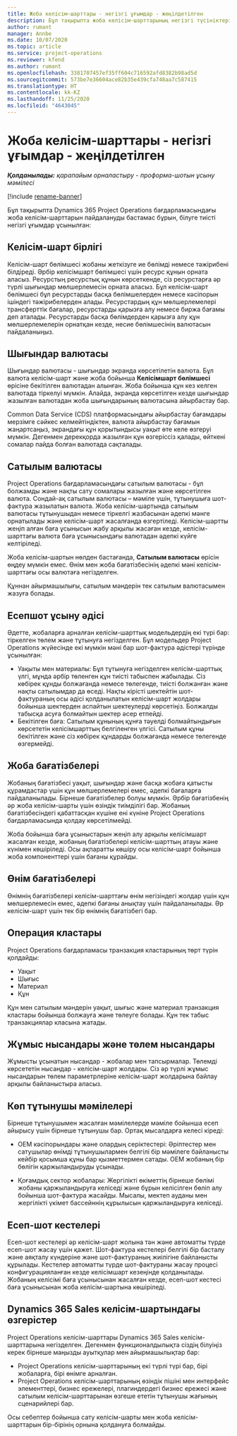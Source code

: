 ```yaml
---
title: Жоба келісім-шарттары - негізгі ұғымдар - жеңілдетілген
description: Бұл тақырыпта жоба келісім-шарттарының негізгі түсініктері туралы ақпарат берілген.
author: rumant
manager: Annbe
ms.date: 10/07/2020
ms.topic: article
ms.service: project-operations
ms.reviewer: kfend
ms.author: rumant
ms.openlocfilehash: 3381707457ef35ff604c716592afd8382b98ad5d
ms.sourcegitcommit: 573be7e36604ace82b35e439cfa748aa7c587415
ms.translationtype: HT
ms.contentlocale: kk-KZ
ms.lasthandoff: 11/25/2020
ms.locfileid: "4643045"
---
```

# <a name="project-contracts---key-concepts---lite"></a>Жоба келісім-шарттары - негізгі ұғымдар - жеңілдетілген

_**Қолданылады:** қарапайым орналастыру - проформа-шотын ұсыну мәмілесі_

[!include [rename-banner](~/includes/cc-data-platform-banner.md)]

Бұл тақырыпта Dynamics 365 Project Operations бағдарламасындағы жоба келісім-шарттарын пайдалануды бастамас бұрын, білуге тиісті негізгі ұғымдар ұсынылған:

## <a name="contracting-unit"></a>Келісім-шарт бірлігі

Келісім-шарт бөлімшесі жобаны жеткізуге ие бөлімді немесе тәжірибені білдіреді. Әрбір келісімшарт бөлімшесі үшін ресурс құнын орната аласыз. Ресурстың ресурстық құнын көрсеткенде, сіз ресурстарға әр түрлі шығындар мөлшерлемесін орната аласыз. Бұл келісім-шарт бөлімшесі бұл ресурстарды басқа бөлімшелерден немесе кәсіпорын ішіндегі тәжірибелерден алады. Ресурстардың құн мөлшерлемелері трансферттік бағалар, ресурстарды қарызға алу немесе биржа бағамы деп аталады. Ресурстарды басқа бөлімдерден қарызға алу құн мөлшерлемелерін орнатқан кезде, несие бөлімшесінің валютасын пайдаланыңыз.

## <a name="cost-currency"></a>Шығындар валютасы

Шығындар валютасы - шығындар экранда көрсетілетін валюта. Бұл валюта келісім-шарт және жоба бойынша **Келісімшарт бөлімшесі** өрісіне бекітілген валютадан алынған. Жоба бойынша құн кез келген валютада тіркелуі мүмкін. Алайда, экранда көрсетілген кезде шығындар жазылған валютадан жоба шығындарының валютасына айырбастау бар.

Common Data Service (CDS) платформасындағы айырбастау бағамдары мерзімге сәйкес келмейтіндіктен, валюта айырбастау бағамын жаңартсаңыз, экрандағы құн қорытындысы уақыт өте келе өзгеруі мүмкін. Дегенмен дерекқорда жазылған құн өзгеріссіз қалады, өйткені сомалар пайда болған валютада сақталады.

## <a name="sales-currency"></a>Сатылым валютасы

Project Operations бағдарламасындағы сатылым валютасы - бұл болжамды және нақты сату сомалары жазылған және көрсетілген валюта. Сондай-ақ сатылым валютасы – мәміле үшін, тұтынушыға шот-фактура жазылатын валюта. Жоба келісім-шартында сатылым валютасы тұтынушыдан немесе тіркелгі жазбасынан әдепкі мәнге орнатылады және келісім-шарт жасалғанда өзгертіледі. Келісім-шартты жеңіп алған баға ұсынысын жабу арқылы жасаған кезде, келісім-шарттағы валюта баға ұсынысындағы валютадан әдепкі күйге келтіріледі.

Жоба келісім-шартын нөлден бастағанда, **Сатылым валютасы** өрісін өңдеу мүмкін емес. Өнім мен жоба бағатізбесінің әдепкі мәні келісім-шарттағы осы валютаға негізделген.

Құннан айырмашылығы, сатылым мәндерін тек сатылым валютасымен жазуға болады.

## <a name="billing-method"></a>Есепшот ұсыну әдісі

Әдетте, жобаларға арналған келісім-шарттық модельдердің екі түрі бар: тіркелген төлем және тұтынуға негізделген. Бұл модельдер Project Operations жүйесінде екі мүмкін мәні бар шот-фактура әдістері түрінде ұсынылған:

- Уақыты мен материалы: Бұл тұтынуға негізделген келісім-шарттық үлгі, мұнда әрбір төленген құн тиісті табыспен жабылады. Сіз көбірек құнды болжағанда немесе төлегенде, тиісті болжанған және нақты сатылымдар да өседі. Нақты кірісті шектейтін шот-фактураның осы әдісі қолданылатын келісім-шарт жолдары бойынша шектерден аспайтын шектеулерді көрсетіңіз. Болжалды табысқа асуға болмайтын шектер әсер етпейді.
- Бекітілген баға: Сатылым құнының құнға тәуелді болмайтындығын көрсететін келісімшарттың белгіленген үлгісі. Сатылым құны бекітілген және сіз көбірек құндарды болжағанда немесе төлегенде өзгермейді.

## <a name="project-price-lists"></a>Жоба бағатізбелері

Жобаның бағатізбесі уақыт, шығындар және басқа жобаға қатысты құрамдастар үшін құн мөлшерлемелері емес, әдепкі бағаларға пайдаланылады. Бірнеше бағатізбелер болуы мүмкін. Әрбір бағатізбенің әр жоба келісім-шарты үшін өзіндік тиімділігі бар. Жобаның бағатізбесіндегі қабаттасқан күшіне ені күніне Project Operations бағдарламасында қолдау көрсетілмейді.

Жоба бойынша баға ұсыныстарын жеңіп алу арқылы келісімшарт жасалған кезде, жобаның бағатізбелері келісім-шарттың атауы және күнімен көшіріледі. Осы ақпаратты көшіру осы келісім-шарт бойынша жоба компоненттері үшін бағаны құрайды.

## <a name="product-price-lists"></a>Өнім бағатізбелері

Өнімнің бағатізбелері келісім-шарттағы өнім негізіндегі жолдар үшін құн мөлшерлемесін емес, әдепкі бағаны анықтау үшін пайдаланылады. Әр келісім-шарт үшін тек бір өнімнің бағатізбегі бар.

## <a name="transaction-classes"></a>Операция кластары

Project Operations бағдарламасы транзакция кластарының төрт түрін қолдайды:

- Уақыт
- Шығыс
- Материал
- Құн

Құн мен сатылым мәндерін уақыт, шығыс және материал транзакция кластары бойынша болжауға және төлеуге болады. Құн тек табыс транзакциялар класына жатады.

## <a name="work-entities-and-billing-entities"></a>Жұмыс нысандары және төлем нысандары

Жұмысты ұсынатын нысандар - жобалар мен тапсырмалар. Төлемді көрсететін нысандар - келісім-шарт жолдары. Сіз әр түрлі жұмыс нысандарын төлем параметрлеріне келісім-шарт жолдарына байлау арқылы байланыстыра аласыз.

## <a name="multi-customer-deals"></a>Көп тұтынушы мәмілелері

Бірнеше тұтынушымен жасалған мәмілелерде мәміле бойынша есеп айырысу үшін бірнеше тұтынушы бар. Ортақ мысалдарға келесі кіреді:

- OEM кәсіпорындары және олардың серіктестері: Әріптестер мен сатушылар өнімді тұтынушылармен белгілі бір мәмілеге байланысты кейбір қосымша құны бар қызметтермен сатады. OEM жобаның бір бөлігін қаржыландыруды ұсынады. 

- Қоғамдық сектор жобалары: Жергілікті өкіметтің бірнеше бөлімі жобаны қаржыландыруға келіседі және бұрын келісілген бөліп алу бойынша шот-фактура жасайды. Мысалы, мектеп ауданы мен жергілікті үкімет бассейннің құрылысын қаржыландыруға келіседі.

## <a name="invoice-schedules"></a>Есеп-шот кестелері

Есеп-шот кестелері әр келісім-шарт жолына тән және автоматты түрде есеп-шот жасау үшін қажет. Шот-фактура кестелері белгілі бір басталу және аяқталу күндеріне және шот-фактураның жиілігіне байланысты құрылады. Кестелер автоматты түрде шот-фактураны жасау процесі конфигурацияланған кезде келісімшарт кезеңінде қолданылады. Жобаның келісімі баға ұсынысынан жасалған кезде, есеп-шот кестесі баға ұсынысынан жоба келісім-шартына көшіріледі.

## <a name="changes-from-the-dynamics-365-sales-contract"></a>Dynamics 365 Sales келісім-шартындағы өзгерістер

Project Operations келісім-шарттары Dynamics 365 Sales келісім-шарттарына негізделген. Дегенмен функционалдылықта сіздің білуіңіз керек бірнеше маңызды ауытқулар мен айырмашылықтар бар:

- Project Operations келісім-шарттарының екі түрлі түрі бар, бірі жобаларға, бірі өнімге арналған.
- Project Operations келісім-шарттарының өзіндік пішіні мен интерфейс элементтері, бизнес ережелері, плагиндердегі бизнес ережесі және сатылым келісім-шарттарынан өзгеше ететін тұтынушы жағының сценарийлері бар.

Осы себептер бойынша сату келісім-шарты мен жоба келісім-шарттарын бір-бірінің орнына қолдануға болмайды.
